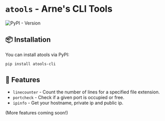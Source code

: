 # `atools` - Arne's CLI Tools
<img alt="PyPI - Version" src="https://img.shields.io/pypi/v/atools-cli">

## 📦 Installation

You can install atools via PyPI:
```sh
pip install atools-cli
```

## 🚀 Features

- `linecounter` - Count the number of lines for a specified file extension.
- `portcheck` - Check if a given port is occupied or free.
- `ipinfo` - Get your hostname, private ip and public ip.

(More features coming soon!)
